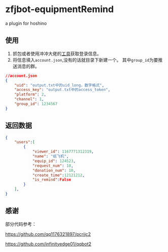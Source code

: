 # zfjbot-equipmentRemind

a plugin for hoshino

## 使用

1. 抓包或者使用冲冲大佬的[工具](https://github.com/qq1176321897/pcrjjc2)获取登录信息。
2. 将信息填入`account.json`,没有的话就目录下新建一个。
其中`group_id`为要推送消息的群。

```json
//account.json
{
    "uid": "output.txt中的uid_long，数字格式",
    "access_key": "output.txt中的access_token",
    "platform": 2,
    "channel": 1,
    "group_id": 1234567
}
```

## 返回数据

``` json
{
    "users":[
        {
            "viewer_id": 1167771312319,
            "name": "纸飞机",
            "equip_id": 124523,
            "request_num": 10,
            "donation_num": 10,
            "create_time":12121212,
            "is_remind":False
        }
    ],
}
```

## 感谢

部分代码参考：

<https://github.com/qq1176321897/pcrjjc2>

<https://github.com/infinityedge01/qqbot2>